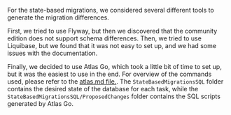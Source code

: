 ﻿For the state-based migrations, we considered several different tools to generate the migration differences. 

First, we tried to use Flyway, but then we discovered that the community edition does not support schema differences.
Then, we tried to use Liquibase, but we found that it was not easy to set up, and we had some issues with the documentation.

Finally, we decided to use Atlas Go, which took a little bit of time to set up, but it was the easiest to use in the end.
For overview of the commands used, please refer to the [atlas.md file.](./atlas.md). The `StateBasedMigrationsSQL` folder contains the desired
state of the database for each task, while the `StateBasedMigrationsSQL/ProposedChanges` folder contains the SQL scripts generated by Atlas Go.
